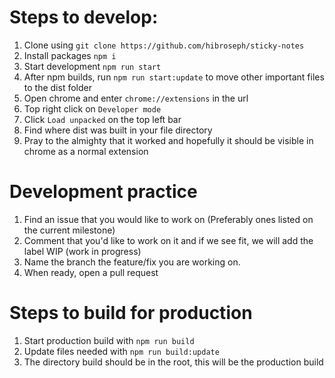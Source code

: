 # Steps to develop:
1. Clone using `git clone https://github.com/hibroseph/sticky-notes`
2. Install packages `npm i`
3. Start development `npm run start`
4. After npm builds, run `npm run start:update` to move other important files to the dist folder
5. Open chrome and enter `chrome://extensions` in the url
6. Top right click on `Developer mode`
7. Click `Load unpacked` on the top left bar
8. Find where dist was built in your file directory
9. Pray to the almighty that it worked and hopefully it should be visible in chrome as a normal extension

# Development practice
1. Find an issue that you would like to work on (Preferably ones listed on the current milestone)
2. Comment that you'd like to work on it and if we see fit, we will add the label WIP (work in progress)
3. Name the branch the feature/fix you are working on.
4. When ready, open a pull request

# Steps to build for production
1. Start production build with `npm run build`
2. Update files needed with `npm run build:update`
3. The directory build should be in the root, this will be the production build
